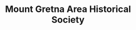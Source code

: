 ---
layout: repo
title: "Mount Gretna Area Historical Society"
id: 14186
permalink: repos/14186/
---